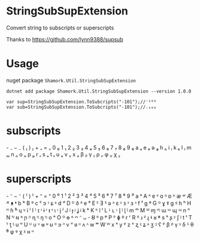# StringSubSupExtension
Convert string to subscripts or superscripts

Thanks to https://github.com/lynn9388/supsub

# Usage
nuget package ```Shamork.Util.StringSubSupExtension```

```
dotnet add package Shamork.Util.StringSubSupExtension --version 1.0.0
```
```
var sup=StringSubSupExtension.ToSubcripts("-101");//⁻¹⁰⁰
var sub=StringSubSupExtension.ToSubcripts("-101");//₋₁₀₀
```

# subscripts
\- ₋
− ₋ 
( ₍ 
) ₎ 
\+ ₊ 
\= ₌ 
0 ₀ 
1 ₁ 
2 ₂ 
3 ₃ 
4 ₄ 
5 ₅ 
6 ₆ 
7 ₇ 
8 ₈ 
9 ₉ 
a ₐ 
e ₑ 
ə ₔ 
h ₕ 
i ᵢ 
k ₖ 
l ₗ 
m ₘ 
n ₙ 
o ₒ 
p ₚ 
r ᵣ 
s ₛ 
t ₜ 
u ᵤ 
v ᵥ 
x ₓ 
β ᵦ 
γ ᵧ 
ρ ᵨ 
φ ᵩ 
χ ᵪ 

# superscripts
\- ⁻ 
− ⁻ 
( ⁽ 
) ⁾ 
\+ ⁺ 
\= ⁼ 
0 ⁰ 
1 ¹ 
2 ² 
3 ³ 
4 ⁴ 
5 ⁵ 
6 ⁶ 
7 ⁷ 
8 ⁸ 
9 ⁹ 
a ᵃ 
A ᴬ 
ɐ ᵄ 
ɑ ᵅ 
ɒ ᶛ 
ᴂ ᵆ 
Æ ᴭ 
ᴥ ᵜ 
b ᵇ 
B ᴮ 
c ᶜ 
ɔ ᵓ 
ɕ ᶝ 
d ᵈ 
D ᴰ 
ð ᶞ 
e ᵉ 
E ᴱ 
Ǝ ᴲ 
ə ᵊ 
ɛ ᵋ 
ᴈ ᵌ 
ɜ ᶟ 
f ᶠ 
g ᵍ 
G ᴳ 
ɣ ˠ 
ɡ ᶢ 
h ʰ 
H ᴴ 
ɦ ʱ 
ɥ ᶣ 
i ⁱ 
I ᴵ 
ɪ ᶦ 
ɨ ᶤ 
ᵻ ᶧ 
ɩ ᶥ 
j ʲ 
J ᴶ 
ɟ ᶡ 
ʝ ᶨ 
k ᵏ 
K ᴷ 
l ˡ 
L ᴸ 
ʟ ᶫ 
ᶅ ᶪ 
ɭ ᶩ 
m ᵐ 
M ᴹ 
ɱ ᶬ 
ɯ ᵚ 
ɰ ᶭ 
n ⁿ 
N ᴺ 
ɴ ᶰ 
ɲ ᶮ 
ɳ ᶯ 
ŋ ᵑ 
o ᵒ 
O ᴼ 
ɵ ᶱ 
ᴖ ᵔ 
ᴗ ᵕ 
Ȣ ᴽ 
p ᵖ 
P ᴾ 
ɸ ᶲ 
r ʳ 
R ᴿ 
ɹ ʴ 
ɻ ʵ 
ʁ ʶ 
s ˢ 
ʂ ᶳ 
ʃ ᶴ 
t ᵗ 
T ᵀ 
ƫ ᶵ 
u ᵘ 
U ᵁ 
ᴜ ᶸ 
ʉ ᶶ 
ʊ ᶷ 
ᴝ ᵙ 
v ᵛ 
ʋ ᶹ 
ʌ ᶺ 
w ʷ 
W ᵂ 
x ˣ 
y ʸ 
z ᶻ 
ʐ ᶼ 
ʑ ᶽ 
ʒ ᶾ 
ʕ ˤ 
β ᵝ 
γ ᵞ 
δ ᵟ 
θ ᶿ 
φ ᵠ 
χ ᵡ 
н ᵸ 
